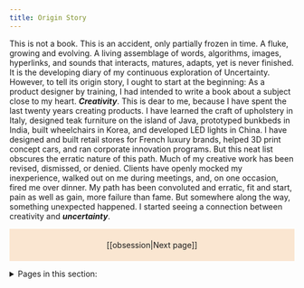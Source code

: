 ```yaml
---
title: Origin Story
---
```

This is not a book. This is an accident, only partially frozen in time. A fluke, growing and evolving. A living assemblage of words, algorithms, images, hyperlinks, and sounds that interacts, matures, adapts, yet is never finished. It is the developing diary of my continuous exploration of Uncertainty. However, to tell its origin story, I ought to start at the beginning: 
As a product designer by training, I had intended to write a book about a subject close to my heart. ***Creativity***. This is dear to me, because I have spent the last twenty years creating products. I have learned the craft of upholstery in Italy, designed teak furniture on the island of Java, prototyped bunkbeds in India, built wheelchairs in Korea, and developed LED lights in China. I have designed and built retail stores for French luxury brands, helped 3D print concept cars, and ran corporate innovation programs. But this neat list obscures the erratic nature of this path. Much of my creative work has been revised, dismissed, or denied. Clients have openly mocked my inexperience, walked out on me during meetings, and, on one occasion, fired me over dinner. My path has been convoluted and erratic, fit and start, pain as well as gain, more failure than fame. But somewhere along the way, something unexpected happened. I started seeing a connection between creativity and ***uncertainty***.

<p style="text-align: center; background-color: #fae6d1; padding: 20px">[[obsession|Next page]]</p>
<details>
<summary>Pages in this section:</summary>
[[obsession]]
- [[on-uncertainty]]
- [[bruno-latour-quote]]
- [[the-beast]]

</details>